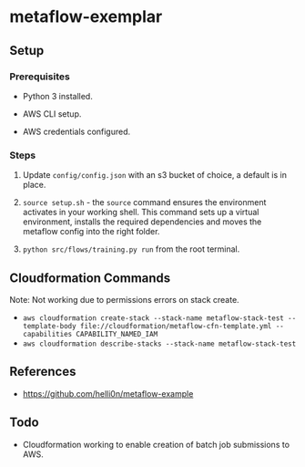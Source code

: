 # metaflow-exemplar

## Setup

### Prerequisites

- Python 3 installed.

- AWS CLI setup.

- AWS credentials configured. 

### Steps

1. Update ``config/config.json`` with an s3 bucket of choice, a default is in place.

2. ``source setup.sh`` - the ``source`` command ensures the environment activates in your working shell. This command sets up a virtual environment, installs the required dependencies and moves the metaflow config into the right folder. 

3. ``python src/flows/training.py run`` from the root terminal.

## Cloudformation Commands

Note: Not working due to permissions errors on stack create.

- ``aws cloudformation create-stack --stack-name metaflow-stack-test --template-body file://cloudformation/metaflow-cfn-template.yml --capabilities CAPABILITY_NAMED_IAM``
- ``aws cloudformation describe-stacks --stack-name metaflow-stack-test``

## References

- https://github.com/helli0n/metaflow-example

## Todo
- Cloudformation working to enable creation of batch job submissions to AWS.